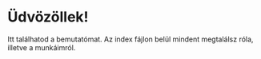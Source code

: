 <h1>Üdvözöllek!</h1>

Itt találhatod a bemutatómat. Az index fájlon belül mindent megtalálsz róla, illetve a munkáimról.
